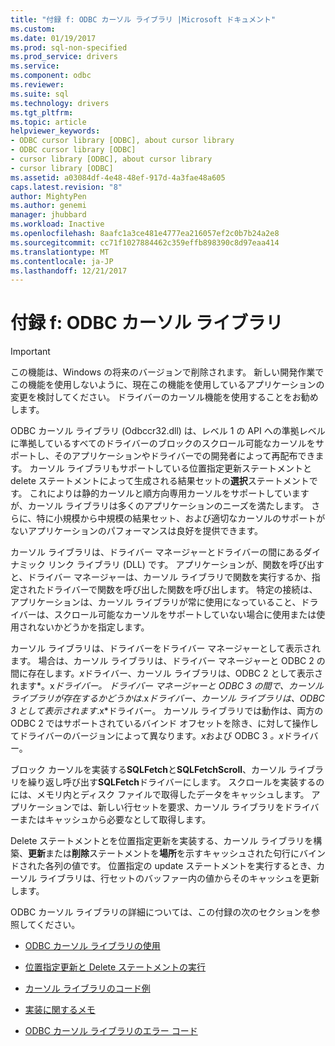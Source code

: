 ```yaml
---
title: "付録 f: ODBC カーソル ライブラリ |Microsoft ドキュメント"
ms.custom: 
ms.date: 01/19/2017
ms.prod: sql-non-specified
ms.prod_service: drivers
ms.service: 
ms.component: odbc
ms.reviewer: 
ms.suite: sql
ms.technology: drivers
ms.tgt_pltfrm: 
ms.topic: article
helpviewer_keywords:
- ODBC cursor library [ODBC], about cursor library
- ODBC cursor library [ODBC]
- cursor library [ODBC], about cursor library
- cursor library [ODBC]
ms.assetid: a03084df-4e48-48ef-917d-4a3fae48a605
caps.latest.revision: "8"
author: MightyPen
ms.author: genemi
manager: jhubbard
ms.workload: Inactive
ms.openlocfilehash: 8aafc1a3ce481e4777ea216057ef2c0b7b24a2e8
ms.sourcegitcommit: cc71f1027884462c359effb898390c8d97eaa414
ms.translationtype: MT
ms.contentlocale: ja-JP
ms.lasthandoff: 12/21/2017
---
```

# <a name="appendix-f-odbc-cursor-library"></a>付録 f: ODBC カーソル ライブラリ
> [!IMPORTANT]  
>  この機能は、Windows の将来のバージョンで削除されます。 新しい開発作業でこの機能を使用しないように、現在この機能を使用しているアプリケーションの変更を検討してください。 ドライバーのカーソル機能を使用することをお勧めします。  
  
 ODBC カーソル ライブラリ (Odbccr32.dll) は、レベル 1 の API への準拠レベルに準拠しているすべてのドライバーのブロックのスクロール可能なカーソルをサポートし、そのアプリケーションやドライバーでの開発者によって再配布できます。 カーソル ライブラリもサポートしている位置指定更新ステートメントと delete ステートメントによって生成される結果セットの**選択**ステートメントです。 これによりは静的カーソルと順方向専用カーソルをサポートしていますが、カーソル ライブラリは多くのアプリケーションのニーズを満たします。 さらに、特に小規模から中規模の結果セット、および適切なカーソルのサポートがないアプリケーションのパフォーマンスは良好を提供できます。  
  
 カーソル ライブラリは、ドライバー マネージャーとドライバーの間にあるダイナミック リンク ライブラリ (DLL) です。 アプリケーションが、関数を呼び出すと、ドライバー マネージャーは、カーソル ライブラリで関数を実行するか、指定されたドライバーで関数を呼び出した関数を呼び出します。 特定の接続は、アプリケーションは、カーソル ライブラリが常に使用になっていること、ドライバーは、スクロール可能なカーソルをサポートしていない場合に使用または使用されないかどうかを指定します。  
  
 カーソル ライブラリは、ドライバーをドライバー マネージャーとして表示されます。 場合は、カーソル ライブラリは、ドライバー マネージャーと ODBC 2 の間に存在します。*x*ドライバー、カーソル ライブラリは、ODBC 2 として表示されます*。x*ドライバー。 ドライバー マネージャーと ODBC 3 の間で、カーソル ライブラリが存在するかどうかは*.x*ドライバー、カーソル ライブラリは、ODBC 3 として表示されます*.x*ドライバー。 カーソル ライブラリでは動作は、両方の ODBC 2 ではサポートされているバインド オフセットを除き、に対して操作してドライバーのバージョンによって異なります。*x*および ODBC 3 *。x*ドライバー。  
  
 ブロック カーソルを実装する**SQLFetch**と**SQLFetchScroll**、カーソル ライブラリを繰り返し呼び出す**SQLFetch**ドライバーにします。 スクロールを実装するのには、メモリ内とディスク ファイルで取得したデータをキャッシュします。 アプリケーションでは、新しい行セットを要求、カーソル ライブラリをドライバーまたはキャッシュから必要なとして取得します。  
  
 Delete ステートメントとを位置指定更新を実装する、カーソル ライブラリを構築、**更新**または**削除**ステートメントを**場所**を示すキャッシュされた句行にバインドされた各列の値です。 位置指定の update ステートメントを実行するとき、カーソル ライブラリは、行セットのバッファー内の値からそのキャッシュを更新します。  
  
 ODBC カーソル ライブラリの詳細については、この付録の次のセクションを参照してください。  
  
-   [ODBC カーソル ライブラリの使用](../../../odbc/reference/appendixes/using-the-odbc-cursor-library.md)  
  
-   [位置指定更新と Delete ステートメントの実行](../../../odbc/reference/appendixes/executing-positioned-update-and-delete-statements.md)  
  
-   [カーソル ライブラリのコード例](../../../odbc/reference/appendixes/cursor-library-code-example.md)  
  
-   [実装に関するメモ](../../../odbc/reference/appendixes/implementation-notes.md)  
  
-   [ODBC カーソル ライブラリのエラー コード](../../../odbc/reference/appendixes/odbc-cursor-library-error-codes.md)
